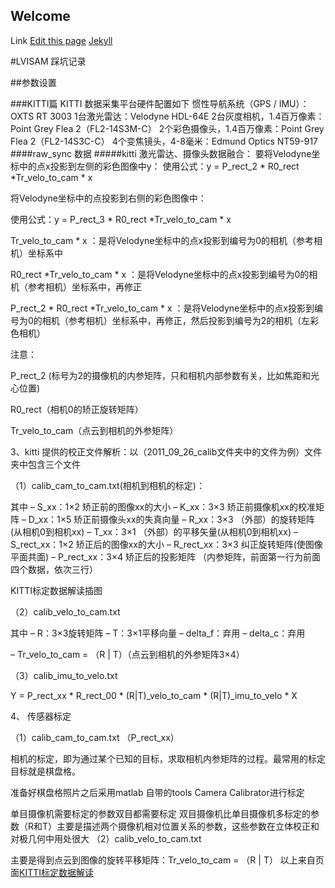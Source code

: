 ## Welcome

Link [Edit this page](https://github.com/illusionaireal/blog/edit/gh-pages/index.md) [Jekyll](https://jekyllrb.com/) 

#LVISAM 踩坑记录


##参数设置

###KITTI篇
KITTI 数据采集平台硬件配置如下
惯性导航系统（GPS / IMU）：OXTS RT 3003
1台激光雷达：Velodyne HDL-64E
2台灰度相机，1.4百万像素：Point Grey Flea 2（FL2-14S3M-C）
2个彩色摄像头，1.4百万像素：Point Grey Flea 2（FL2-14S3C-C）
4个变焦镜头，4-8毫米：Edmund Optics NT59-917
####raw_sync 数据
#####kitti 激光雷达、摄像头数据融合：
要将Velodyne坐标中的点x投影到左侧的彩色图像中y：
使用公式：y = P_rect_2 * R0_rect *Tr_velo_to_cam * x

将Velodyne坐标中的点投影到右侧的彩色图像中：

使用公式：y = P_rect_3 * R0_rect *Tr_velo_to_cam * x

Tr_velo_to_cam * x    ：是将Velodyne坐标中的点x投影到编号为0的相机（参考相机）坐标系中

R0_rect *Tr_velo_to_cam * x    ：是将Velodyne坐标中的点x投影到编号为0的相机（参考相机）坐标系中，再修正

P_rect_2 * R0_rect *Tr_velo_to_cam * x     ：是将Velodyne坐标中的点x投影到编号为0的相机（参考相机）坐标系中，再修正，然后投影到编号为2的相机（左彩色相机）

注意：

P_rect_2 (标号为2的摄像机的内参矩阵，只和相机内部参数有关，比如焦距和光心位置)

R0_rect（相机0的矫正旋转矩阵）

Tr_velo_to_cam（点云到相机的外参矩阵）

3、kitti 提供的校正文件解析：以（2011_09_26_calib文件夹中的文件为例）文件夹中包含三个文件

（1）calib_cam_to_cam.txt(相机到相机的标定)：

其中
– S_xx：1×2 矫正前的图像xx的大小 
– K_xx：3×3 矫正前摄像机xx的校准矩阵 
– D_xx：1×5 矫正前摄像头xx的失真向量 
– R_xx：3×3 （外部）的旋转矩阵(从相机0到相机xx)
– T_xx：3×1 （外部）的平移矢量(从相机0到相机xx)
– S_rect_xx：1×2 矫正后的图像xx的大小 
– R_rect_xx：3×3 纠正旋转矩阵(使图像平面共面)
– P_rect_xx：3×4 矫正后的投影矩阵 （内参矩阵，前面第一行为前面四个数据，依次三行）

KITTI标定数据解读插图

（2）calib_velo_to_cam.txt

其中
– R：3×3旋转矩阵 
– T：3×1平移向量 
– delta_f：弃用 
– delta_c：弃用

– Tr_velo_to_cam = （R | T）（点云到相机的外参矩阵3×4）

（3）calib_imu_to_velo.txt

Y = P_rect_xx * R_rect_00 * (R|T)_velo_to_cam * (R|T)_imu_to_velo * X

4、 传感器标定

（1）calib_cam_to_cam.txt （P_rect_xx）

相机的标定，即为通过某个已知的目标，求取相机内参矩阵的过程。最常用的标定目标就是棋盘格。

准备好棋盘格照片之后采用matlab 自带的tools Camera Calibrator进行标定

单目摄像机需要标定的参数双目都需要标定
双目摄像机比单目摄像机多标定的参数（R和T）主要是描述两个摄像机相对位置关系的参数，这些参数在立体校正和对极几何中用处很大
（2）calib_velo_to_cam.txt

主要是得到点云到图像的旋转平移矩阵：Tr_velo_to_cam = （R | T）
以上来自页面[KITTI标定数据解读](https://bingxiong.vip/?p=18523)
